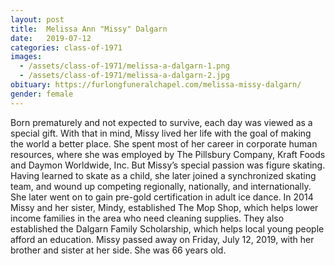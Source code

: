 ```yaml
---
layout: post
title:  Melissa Ann "Missy" Dalgarn
date:   2019-07-12
categories: class-of-1971
images:
  - /assets/class-of-1971/melissa-a-dalgarn-1.png
  - /assets/class-of-1971/melissa-a-dalgarn-2.jpg
obituary: https://furlongfuneralchapel.com/melissa-missy-dalgarn/
gender: female
---
```

Born prematurely and not expected to survive, each day was viewed as a special gift. With that in mind, Missy lived her life with the goal of making the world a better place. She spent most of her career in corporate human resources, where she was employed by The Pillsbury Company, Kraft Foods and Daymon Worldwide, Inc. But Missy’s special passion was figure skating. Having learned to skate as a child, she later joined a synchronized skating team, and wound up competing regionally, nationally, and internationally. She later went on to gain pre-gold certification in adult ice dance. In 2014 Missy and her sister, Mindy, established The Mop Shop, which helps lower income families in the area who need cleaning supplies. They also established the Dalgarn Family Scholarship, which helps local young people afford an education. Missy passed away on Friday, July 12, 2019, with her brother and sister at her side. She was 66 years old.
